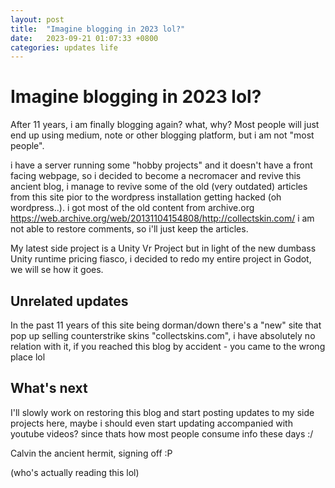 ```yaml
---
layout: post
title:  "Imagine blogging in 2023 lol?"
date:   2023-09-21 01:07:33 +0800
categories: updates life
---
```


# Imagine blogging in 2023 lol?

After 11 years, i am finally blogging again? what, why? Most people will just end up using medium, note or other blogging platform, but i am not "most people".

i have a server running some "hobby projects" and it doesn't have a front facing webpage, so i decided to become a necromacer and revive this ancient blog, i manage to revive some of the old (very outdated) articles from this site pior to the wordpress installation getting hacked (oh wordpress..). i got most of the old content from archive.org https://web.archive.org/web/20131104154808/http://collectskin.com/ i am not able to restore comments, so i'll just keep the articles.

My latest side project is a Unity Vr Project but in light of the new dumbass Unity runtime pricing fiasco, i decided to redo my entire project in Godot, we will se how it goes.

## Unrelated updates

In the past 11 years of this site being dorman/down there's a "new" site that pop up selling counterstrike skins "collectskins.com", i have absolutely no relation with it, if you reached this blog by accident - you came to the wrong place lol


## What's next

I'll slowly work on restoring this blog and start posting updates to my side projects here, maybe i should even start updating accompanied with youtube videos? since thats how most people consume info these days :/


Calvin the ancient hermit, signing off :P

(who's actually reading this lol)

